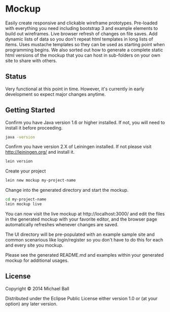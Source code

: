 # Mockup

Easily create responsive and clickable wireframe prototypes. Pre-loaded with everything you need including bootstrap 3 and example elements to build out wireframes. Live browser refresh of changes on file saves. Add dynamic lists of data so you don't repeat html templates in long lists of items. Uses mustache templates so they can be used as starting point when programming begins. We also sorted out how to generate a complete static html versions of the mockup that you can host in sub-folders on your own site to share with others.


## Status

Very functional at this point in time. However, it's currently in early development so expect major changes anytime. 



## Getting Started

Confirm you have Java version 1.6 or higher installed. If not, you will need to install it before proceeding.
```bash
java -version
```

Confirm you have version 2.X of Leiningen installed. If not please visit http://leiningen.org/ and install it.
```bash
lein version
```

Create your project
```bash
lein new mockup my-project-name
```

Change into the generated directory and start the mockup.
```bash
cd my-project-name
lein mockup live
```

You can now visit the live mockup at http://localhost:3000/ and edit the files in the generated mockup with your favorite editor, and the browser page automatically refreshes whenever changes are saved.  

The UI directory will be pre-populated with an example sample site and common scenarious like login/register so you don't have to do this for each and every site you mockup.

Please see the generated README.md and examples within your generated mockup for additional usages.





## License

Copyright © 2014 Michael Ball

Distributed under the Eclipse Public License either version 1.0 or (at
your option) any later version.
